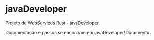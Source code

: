 # javaDeveloper

Projeto de WebServices Rest - javaDeveloper.

Documentação e passos se encontram em javaDeveloper\Documento
